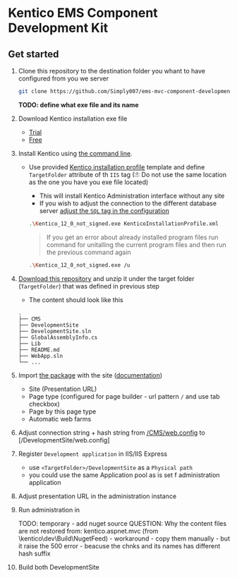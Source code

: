 # Kentico EMS Component Development Kit

## Get started

1. Clone this repository to the destination folder you whant to have configured from you we server

    ```sh
    git clone https://github.com/Simply007/ems-mvc-component-development-kit
    ```

    **TODO: define what exe file and its name**
1. Download Kentico installation exe file 
    * [Trial](https://www.kentico.com/download-demo/trial-version)
    * [Free](https://www.kentico.com/download-demo/free-cms-for-asp-net)
1. Install Kentico using [the command line](https://docs.kentico.com/k12SP/installation/installing-kentico-from-the-command-line).
    * Use provided [Kentico installation profile](/KenticoInstallationProfile.xml) template and define `TargetFolder` attribute of th `IIS` tag (:!: Do not use the same location as the one you have you exe file located)
        * This will install Kentico Administration interface without any site
        * If you wish to adjust the connection to the different database server [adjust the `SQL` tag in the configuration](https://docs.kentico.com/k12/installation/installing-kentico-from-the-command-line/command-line-installation-xml-configuration)

      ```sh
      .\Kentico_12_0_not_signed.exe KenticoInstallationProfile.xml
      ```

      > If you get an error about already installed program files run command for unitalling the current program files and then run the previous command again

      ```sh
      .\Kentico_12_0_not_signed.exe /u
      ```

1. [Download this repository](https://github.com/Simply007/ems-mvc-component-development-kit/archive/master.zip) and unzip it under the target folder (`TargetFolder`) that was defined in previous step

    * The content should look like this 

    ```
    .
    ├── CMS
    ├── DevelopmentSite
    ├── DevelopmentSite.sln
    ├── GlobalAssemblyInfo.cs
    ├── Lib
    ├── README.md
    ├── WebApp.sln
    └── ...
    ```

1. Import [the package](/DevelopmentSite.zip) with the site ([documentation](https://docs.kentico.com/display/K12SP/Importing+a+site+or+objects))
    * Site (Presentation URL)
    * Page type (configured for page builder - url pattern `/` and use tab checkbox)
    * Page by this page type
    * Automatic web farms

1. Adjust connection string + hash string from [/CMS/web.config](/CMS/web.config) to [/DevelopmentSite/web.config]

1. Register `Development application` in IIS/IIS Express
    * use `<TargetFolder>/DevelopmentSite` as a `Physical path`
    * you could use the same Application pool as is set f administration application

1. Adjust presentation URL in the administration instance

1. Run administration in

    TODO: temporary - add nuget source
    QUESTION: Why the content files are not restored from: kentico.aspnet.mvc (from \\kentico\dev\Build\NugetFeed\) - workaround - copy them manually - but it raise the 500 error - beacuse the chnks and its names has different hash suffix

1. Build both DevelopmentSite

